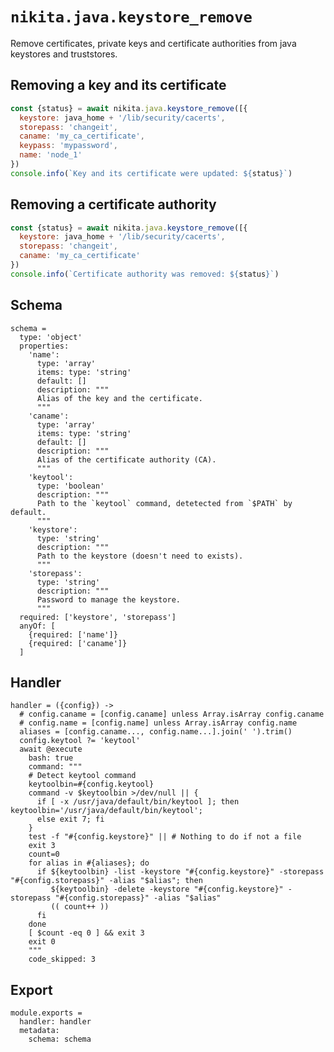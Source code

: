
# `nikita.java.keystore_remove`

Remove certificates, private keys and certificate authorities from java
keystores and truststores.

## Removing a key and its certificate

```js
const {status} = await nikita.java.keystore_remove([{
  keystore: java_home + '/lib/security/cacerts',
  storepass: 'changeit',
  caname: 'my_ca_certificate',
  keypass: 'mypassword',
  name: 'node_1'
})
console.info(`Key and its certificate were updated: ${status}`)
```

## Removing a certificate authority

```js
const {status} = await nikita.java.keystore_remove([{
  keystore: java_home + '/lib/security/cacerts',
  storepass: 'changeit',
  caname: 'my_ca_certificate'
})
console.info(`Certificate authority was removed: ${status}`)
```

## Schema

    schema =
      type: 'object'
      properties:
        'name':
          type: 'array'
          items: type: 'string'
          default: []
          description: """
          Alias of the key and the certificate.
          """
        'caname':
          type: 'array'
          items: type: 'string'
          default: []
          description: """
          Alias of the certificate authority (CA).
          """
        'keytool':
          type: 'boolean'
          description: """
          Path to the `keytool` command, detetected from `$PATH` by default.
          """
        'keystore':
          type: 'string'
          description: """
          Path to the keystore (doesn't need to exists).
          """
        'storepass':
          type: 'string'
          description: """
          Password to manage the keystore.
          """
      required: ['keystore', 'storepass']
      anyOf: [
        {required: ['name']}
        {required: ['caname']}
      ]
      
## Handler

    handler = ({config}) ->
      # config.caname = [config.caname] unless Array.isArray config.caname
      # config.name = [config.name] unless Array.isArray config.name
      aliases = [config.caname..., config.name...].join(' ').trim()
      config.keytool ?= 'keytool'
      await @execute
        bash: true
        command: """
        # Detect keytool command
        keytoolbin=#{config.keytool}
        command -v $keytoolbin >/dev/null || {
          if [ -x /usr/java/default/bin/keytool ]; then keytoolbin='/usr/java/default/bin/keytool';
          else exit 7; fi
        }
        test -f "#{config.keystore}" || # Nothing to do if not a file
        exit 3
        count=0
        for alias in #{aliases}; do
          if ${keytoolbin} -list -keystore "#{config.keystore}" -storepass "#{config.storepass}" -alias "$alias"; then
             ${keytoolbin} -delete -keystore "#{config.keystore}" -storepass "#{config.storepass}" -alias "$alias"
             (( count++ ))
          fi
        done
        [ $count -eq 0 ] && exit 3
        exit 0
        """
        code_skipped: 3

## Export

    module.exports =
      handler: handler
      metadata:
        schema: schema
